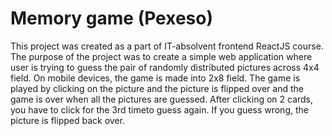 # Memory game (Pexeso)
This project was created as a part of IT-absolvent frontend ReactJS course. 
The purpose of the project was to create a simple web application where user is trying to guess the pair of randomly distributed pictures across 4x4 field. On mobile devices, the game is made into 2x8 field. 
The game is played by clicking on the picture and the picture is flipped over and the game is over when all the pictures are guessed. After clicking on 2 cards, you have to click for the 3rd timeto guess again.
 If you guess wrong, the picture is flipped back over.
